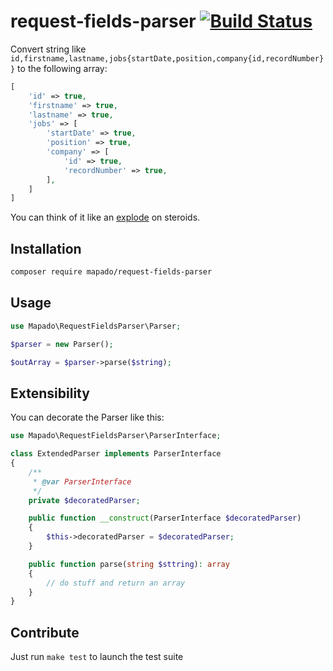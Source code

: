 # request-fields-parser [![Build Status](https://travis-ci.org/mapado/request-fields-parser.svg?branch=master)](https://travis-ci.org/mapado/request-fields-parser)

Convert string like `id,firstname,lastname,jobs{startDate,position,company{id,recordNumber}}` to the following array:
```php
[
    'id' => true,
    'firstname' => true,
    'lastname' => true,
    'jobs' => [
        'startDate' => true,
        'position' => true,
        'company' => [
            'id' => true,
            'recordNumber' => true,
        ],
    ]
]
```

You can think of it like an [explode](https://php.net/explode) on steroids.

## Installation

```sh
composer require mapado/request-fields-parser
```


## Usage

```php
use Mapado\RequestFieldsParser\Parser;

$parser = new Parser();

$outArray = $parser->parse($string);
```

## Extensibility

You can decorate the Parser like this:

```php
use Mapado\RequestFieldsParser\ParserInterface;

class ExtendedParser implements ParserInterface
{
    /**
     * @var ParserInterface
     */
    private $decoratedParser;

    public function __construct(ParserInterface $decoratedParser)
    {
        $this->decoratedParser = $decoratedParser;
    }

    public function parse(string $sttring): array
    {
        // do stuff and return an array
    }
}
```

## Contribute

Just run `make test` to launch the test suite

